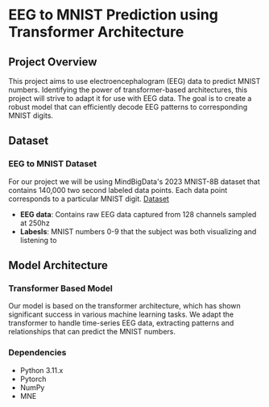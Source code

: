 # EEG to MNIST Prediction using Transformer Architecture

## Project Overview

This project aims to use electroencephalogram (EEG) data to predict MNIST numbers. Identifying the power of transformer-based architectures, this project will strive to adapt it for use with EEG data. The goal is to create a robust model that can efficiently decode EEG patterns to corresponding MNIST digits.

## Dataset
### EEG to MNIST Dataset

For our project we will be using MindBigData's 2023 MNIST-8B dataset that contains 140,000 two second labeled data points. Each data point corresponds to a particular MNIST digit. [Dataset](https://huggingface.co/datasets/DavidVivancos/MindBigData2023_MNIST-8B)

* **EEG data**: Contains raw EEG data captured from 128 channels sampled at 250hz
* **Labesls**: MNIST numbers 0-9 that the subject was both visualizing and listening to

## Model Architecture
### Transformer Based Model

Our model is based on the transformer architecture, which has shown significant success in various machine learning tasks. We adapt the transformer to handle time-series EEG data, extracting patterns and relationships that can predict the MNIST numbers.

### Dependencies
* Python 3.11.x
* Pytorch
* NumPy
* MNE
